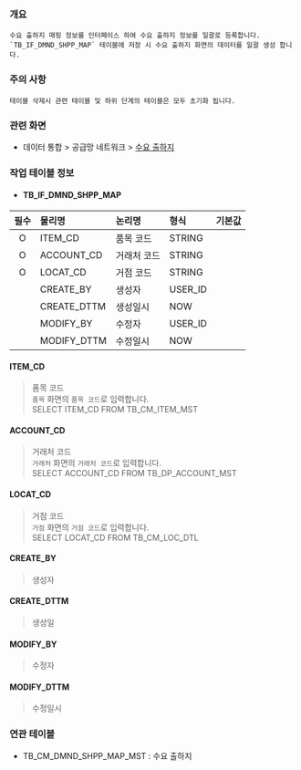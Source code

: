 ### 개요
    수요 출하지 매핑 정보를 인터페이스 하여 수요 출하지 정보를 일괄로 등록합니다.
    `TB_IF_DMND_SHPP_MAP` 테이블에 저장 시 수요 출하지 화면의 데이터를 일괄 생성 합니다.

### 주의 사항
    테이블 삭제시 관련 테이블 및 하위 단계의 테이블은 모두 초기화 됩니다. 

### 관련 화면
- 데이터 통합 > 공급망 네트워크 > [수요 출하지](#/dataintegration/network/demandmapping)

### 작업 테이블 정보

- #### TB_IF_DMND_SHPP_MAP

| 필수 | 물리명         | 논리명    | 형식      |     기본값      | 
|:--:|:------------|:-------|:----------|:------------:|
| O  | ITEM_CD     | 품목 코드  | STRING    |              |
| O  | ACCOUNT_CD  | 거래처 코드 | STRING    |              |
| O  | LOCAT_CD    | 거점 코드  | STRING    |              |
|    | CREATE_BY   | 생성자    | USER_ID   |              |
|    | CREATE_DTTM | 생성일시   | NOW       |              |
|    | MODIFY_BY   | 수정자    | USER_ID   |              |
|    | MODIFY_DTTM | 수정일시   | NOW       |              |


#### ITEM_CD
> 품목 코드  
> `품목` 화면의 `품목 코드`로 입력합니다.  
> SELECT ITEM_CD FROM TB_CM_ITEM_MST

#### ACCOUNT_CD
> 거래처 코드  
> `거래처` 화면의 `거래처 코드`로 입력합니다.  
> SELECT ACCOUNT_CD FROM TB_DP_ACCOUNT_MST

#### LOCAT_CD
> 거점 코드  
> `거점` 화면의 `거점 코드`로 입력합니다.  
> SELECT LOCAT_CD FROM TB_CM_LOC_DTL

#### CREATE_BY
> 생성자

#### CREATE_DTTM
> 생성일

#### MODIFY_BY
> 수정자

#### MODIFY_DTTM
> 수정일시

### 연관 테이블

- TB_CM_DMND_SHPP_MAP_MST : 수요 출하지